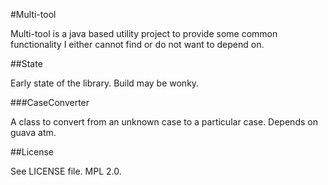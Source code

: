#Multi-tool

Multi-tool is a java based utility project to provide some common functionality I either cannot find
or do not want to depend on. 

##State

Early state of the library. Build may be wonky. 

###CaseConverter

A class to convert from an unknown case to a particular case.  Depends on guava atm.

##License

See LICENSE file.  MPL 2.0.